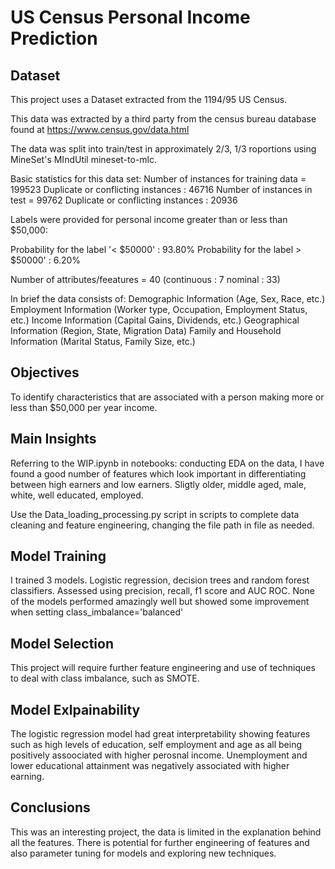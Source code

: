 # US Census Personal Income Prediction 

## Dataset 
This project uses a Dataset extracted from the 1194/95 US Census. 

This data was extracted by a third party from the census bureau database found at https://www.census.gov/data.html

The data was split into train/test in approximately 2/3, 1/3 roportions using MineSet's MIndUtil mineset-to-mlc.

Basic statistics for this data set:
  Number of instances for training data = 199523
  Duplicate or conflicting instances : 46716
  Number of instances in test = 99762
  Duplicate or conflicting instances : 20936

Labels were provided for personal income greater than or less than $50,000:

Probability for the label '< $50000' : 93.80%
Probability for the label > $50000' : 6.20%

Number of attributes/feeatures = 40 (continuous : 7 nominal : 33)

In brief the data consists of:
Demographic Information (Age, Sex, Race, etc.)
Employment Information (Worker type, Occupation, Employment Status, etc.)
Income Information (Capital Gains, Dividends, etc.)
Geographical Information (Region, State, Migration Data)
Family and Household Information (Marital Status, Family Size, etc.)



## Objectives
To identify characteristics that are associated with a person making more or less than $50,000 per year income.



## Main Insights
Referring to the WIP.ipynb in notebooks: conducting EDA on the data, I have found a good number of features which look important in differentiating between high earners and low earners. 
Sligtly older, middle aged, male, white, well educated, employed. 

Use the Data_loading_processing.py script in scripts to complete data cleaning and feature engineering, changing the file path in file as needed. 

## Model Training 
I trained 3 models. Logistic regression, decision trees and random forest classifiers. 
Assessed using precision, recall, f1 score and AUC ROC. None of the models performed amazingly well but showed some improvement when setting class_imbalance='balanced'
## Model Selection 
This project will require further feature engineering and use of techniques to deal with class imbalance, such as SMOTE. 

## Model Exlpainability 
The logistic regression model had great interpretability showing features such as high levels of education, self employment and age as all being positively assoociated with higher perosnal income. Unemployment and lower educational attainment was negatively associated with higher earning. 

## Conclusions 
This was an interesting project, the data is limited in the explanation behind all the features. There is potential for further engineering of features and also parameter tuning for models and exploring new techniques. 
